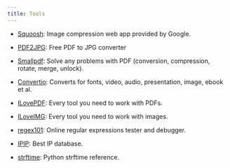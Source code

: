 ```yaml
---
title: Tools
---
```


- [Squoosh](https://squoosh.app/): Image compression web app provided by Google.
- [PDF2JPG](https://pdf2jpg.net/): Free PDF to JPG converter
- [Smallpdf](https://smallpdf.com/): Solve any problems with PDF (conversion, compression, rotate, merge, unlock).
- [Convertio](https://convertio.co/): Converts for fonts, video, audio, presentation, image, ebook et al.
- [ILovePDF](https://www.ilovepdf.com/): Every tool you need to work with PDFs.
- [ILoveIMG](https://www.iloveimg.com/): Every tool you need to work with images.

- [regex101](https://regex101.com/): Online regular expressions tester and debugger.
- [IPIP](https://www.ipip.net/): Best IP database.
- [strftime](http://strftime.org/): Python strftime reference.
